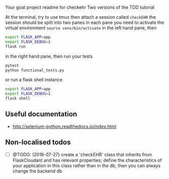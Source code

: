 Your goat project
readme for checkehr
Two versions of the TDD tutorial

At the terminal, try to use tmux
then attach a session called `checkEHR`
the session should be split into two panes
in each pane you need to activate the virtual environment `source venv/bin/activate`
in the left hand pane, then 

```bash
export FLASK_APP=app
export FLASK_DEBUG=1
flask run
```

in the right hand pane, then run your tests

```bash
pytest
python functional_tests.py
```

or run a flask shell instance

```bash
export FLASK_APP=app
export FLASK_DEBUG=1
flask shell
```

## Useful documentation

- http://selenium-python.readthedocs.io/index.html

## Non-localised todos

- [ ] @TODO: (2018-07-27) create a 'checkEHR' class that inherits from FlaskCloudant and has relevant properties; define the characteristics of your application in this class rather than in the db, then you can always change the backend db